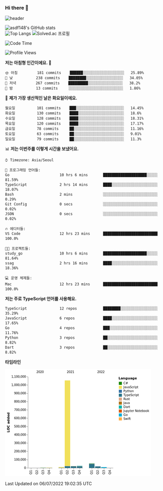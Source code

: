 ### Hi there 👋

![header](https://capsule-render.vercel.app/api?type=shark&color=gradient&height=300&section=header&text=asdf148&fontSize=90)

![asdf148's GitHub stats](https://github-readme-stats.vercel.app/api?username=asdf148&show_icons=true&theme=midnight-purple)<br>
![Top Langs](https://github-readme-stats.vercel.app/api/top-langs/?username=asdf148&layout=compact&theme=midnight-purple&langs_count=10)
![Solved.ac 프로필](http://mazassumnida.wtf/api/v2/generate_badge?boj=eldldk)

<!--
**asdf148/asdf148** is a ✨ _special_ ✨ repository because its `README.md` (this file) appears on your GitHub profile.

Here are some ideas to get you started:

- 🔭 I’m currently working on ...
- 🌱 I’m currently learning ...
- 👯 I’m looking to collaborate on ...
- 🤔 I’m looking for help with ...
- 💬 Ask me about ...
- 📫 How to reach me: ...
- 😄 Pronouns: ...
- ⚡ Fun fact: ...
-->

<!--START_SECTION:waka-->
![Code Time](http://img.shields.io/badge/Code%20Time-62%20hrs%206%20mins-blue)

![Profile Views](http://img.shields.io/badge/Profile%20Views-4-blue)

**저는 아침형 인간이에요. 🐤** 

```text
🌞 아침         181 commits    ██████░░░░░░░░░░░░░░░░░░░   25.89% 
🌆 낮　         238 commits    ████████░░░░░░░░░░░░░░░░░   34.05% 
🌃 저녁         267 commits    █████████░░░░░░░░░░░░░░░░   38.2% 
🌙 밤　         13 commits     ░░░░░░░░░░░░░░░░░░░░░░░░░   1.86%

```
📅 **제가 가장 생산적인 날은 화요일이에요.** 

```text
월요일          101 commits    ███░░░░░░░░░░░░░░░░░░░░░░   14.45% 
화요일          130 commits    ████░░░░░░░░░░░░░░░░░░░░░   18.6% 
수요일          128 commits    ████░░░░░░░░░░░░░░░░░░░░░   18.31% 
목요일          120 commits    ████░░░░░░░░░░░░░░░░░░░░░   17.17% 
금요일          78 commits     ██░░░░░░░░░░░░░░░░░░░░░░░   11.16% 
토요일          63 commits     ██░░░░░░░░░░░░░░░░░░░░░░░   9.01% 
일요일          79 commits     ██░░░░░░░░░░░░░░░░░░░░░░░   11.3%

```


📊 **저는 이번주를 이렇게 시간을 보냈어요.** 

```text
⌚︎ Timezone: Asia/Seoul

💬 프로그래밍 언어들: 
Go                       10 hrs 6 mins       ████████████████████░░░░░   81.59% 
TypeScript               2 hrs 14 mins       ████░░░░░░░░░░░░░░░░░░░░░   18.07% 
Bash                     2 mins              ░░░░░░░░░░░░░░░░░░░░░░░░░   0.29% 
Git Config               0 secs              ░░░░░░░░░░░░░░░░░░░░░░░░░   0.02% 
JSON                     0 secs              ░░░░░░░░░░░░░░░░░░░░░░░░░   0.02%

🔥 에디터들: 
VS Code                  12 hrs 23 mins      █████████████████████████   100.0%

🐱‍💻 프로젝트들: 
study_go                 10 hrs 6 mins       ████████████████████░░░░░   81.64% 
ssag                     2 hrs 16 mins       ████░░░░░░░░░░░░░░░░░░░░░   18.36%

💻 운영 체제들: 
Mac                      12 hrs 23 mins      █████████████████████████   100.0%

```

**저는 주로 TypeScript 언어를 사용해요.** 

```text
TypeScript               12 repos            ████████░░░░░░░░░░░░░░░░░   35.29% 
JavaScript               6 repos             ████░░░░░░░░░░░░░░░░░░░░░   17.65% 
Go                       4 repos             ███░░░░░░░░░░░░░░░░░░░░░░   11.76% 
Python                   3 repos             ██░░░░░░░░░░░░░░░░░░░░░░░   8.82% 
Dart                     3 repos             ██░░░░░░░░░░░░░░░░░░░░░░░   8.82%

```


**타임라인**

![Chart not found](https://raw.githubusercontent.com/asdf148/asdf148/main/charts/bar_graph.png) 


 Last Updated on 06/07/2022 19:02:35 UTC
<!--END_SECTION:waka-->
